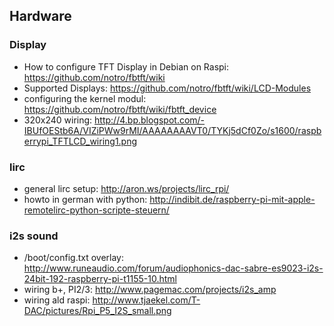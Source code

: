 ## Hardware
### Display
- How to configure TFT Display in Debian on Raspi: https://github.com/notro/fbtft/wiki
- Supported Displays: https://github.com/notro/fbtft/wiki/LCD-Modules
- configuring the kernel modul: https://github.com/notro/fbtft/wiki/fbtft_device
- 320x240 wiring: http://4.bp.blogspot.com/-IBUfOEStb6A/VIZiPWw9rMI/AAAAAAAAVT0/TYKj5dCf0Zo/s1600/raspberrypi_TFTLCD_wiring1.png
### lirc 
- general lirc setup: http://aron.ws/projects/lirc_rpi/
- howto in german with python: http://indibit.de/raspberry-pi-mit-apple-remotelirc-python-scripte-steuern/
### i2s sound
- /boot/config.txt overlay: http://www.runeaudio.com/forum/audiophonics-dac-sabre-es9023-i2s-24bit-192-raspberry-pi-t1155-10.html
- wiring b+, PI2/3: http://www.pagemac.com/projects/i2s_amp
- wiring ald raspi: http://www.tjaekel.com/T-DAC/pictures/Rpi_P5_I2S_small.png
